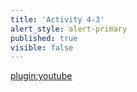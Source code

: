 ```yaml
---
title: 'Activity 4-3'
alert_style: alert-primary
published: true
visible: false
---
```


[plugin:youtube](https://youtu.be/eVtCO84MDj8)
